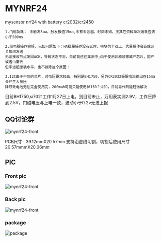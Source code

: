 # MYNRF24
mysensor nrf24 with battery cr2032/cr2450 

```
1.门磁功耗： 未触发3ua，触发极值15ma,未有未波器，时间未知，按其它资料单次消耗应该小于500ms

2.继电器操作完好，已知问题如下：HA批量操作没有延时，模块为半双工，大量操作会造成网关瞬间发送
无法接收节点发回ACK，导致状态不对，目前我还在集测中;由于使用非原装挪威产芯片，国产或者山寨丢
包率远超原装水平，也不排除这个原因！

3.I2C由于不同的芯片，对电压要求较高，特别是BH1750，另外CR2032极限电流输出在15ma会产生大量压
降导致电池无法完全使用完，200mah可能只能使用掉150？未知，目前靠代码能轻微解决

```
目前BH1750,si7021工作1月27日上电，到目前未止，万用表实测2.9V，工作压降到2.5V，门磁电压与上电一致，波动小于0.2v无法上报

## QQ讨论群

![mynrf24-front](https://github.com/huexpub/MYNRF24/blob/master/doc/Mysenso-QQ.png)

PCB尺寸 : 39.12mmX20.57mm 支持沿虚线切割，切割后使用尺寸20.57mmmX20.06mm

## PIC
### Front pic

![mynrf24-front](https://github.com/huexpub/MYNRF24/blob/master/doc/front.png)


### Back pic

![mynrf24-front](https://github.com/huexpub/MYNRF24/blob/master/doc/back.png)

### package 

![package](https://github.com/huexpub/MYNRF24/blob/master/doc/package.jpg)
